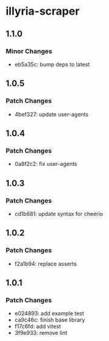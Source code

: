 # illyria-scraper

## 1.1.0

### Minor Changes

- eb5a35c: bump deps to latest

## 1.0.5

### Patch Changes

- 4bef327: update user-agents

## 1.0.4

### Patch Changes

- 0a8f2c2: fix user-agents

## 1.0.3

### Patch Changes

- cd1b681: update syntax for cheerio

## 1.0.2

### Patch Changes

- f2a1b94: replace asserts

## 1.0.1

### Patch Changes

- e024893: add example test
- ca9c46c: finish base library
- f17c6fd: add vitest
- 3f9e933: remove lint
